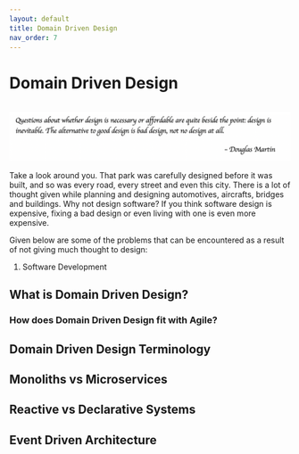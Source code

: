 ```yaml
---
layout: default
title: Domain Driven Design
nav_order: 7
---
```


# Domain Driven Design
  <br />
  <img src="assets/images/quote.png">

  Take a look around you. That park was carefully designed before it was built, and so was every road, every street and even this city. There is a lot of thought given while planning and designing automotives, aircrafts, bridges and buildings. Why not design software? If you think software design is expensive, fixing a bad design or even living with one is even more expensive.

  Given below are some of the problems that can be encountered as a result of not giving much thought to design:

  1. Software Development 

## What is Domain Driven Design?


###  How does Domain Driven Design fit with Agile?

## Domain Driven Design Terminology 

## Monoliths vs Microservices

## Reactive vs Declarative Systems

## Event Driven Architecture